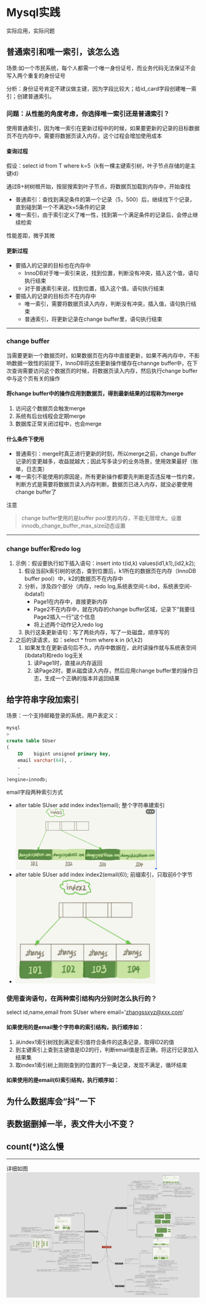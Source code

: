 # Mysql实践

实际应用，实际问题

## 普通索引和唯一索引，该怎么选

场景:如一个市民系统，每个人都需一个唯一身份证号，而业务代码无法保证不会写入两个重复的身份证号

分析：身份证号肯定不建议做主键，因为字段比较大；给id_card字段创建唯一索引；创建普通索引。

### 问题：从性能的角度考虑，你选择唯一索引还是普通索引？

使用普通索引，因为唯一索引在更新过程中的时候，如果要更新的记录的目标数据页不在内存中，需要将数据页读入内存，这个过程会增加使用成本

#### 查询过程

假设：select id from T where k=5（k有一棵主键索引树，叶子节点存储的是主键id）

通过B+树树根开始，按层搜索到叶子节点，将数据页加载到内存中，开始查找

- 普通索引：查找到满足条件的第一个记录（5，500）后，继续找下个记录，直到碰到第一个不满足k=5条件的记录
- 唯一索引，由于索引定义了唯一性，找到第一个满足条件的记录后，会停止继续检索

性能差距，微乎其微

#### 更新过程

- 要插入的记录的目标也在内存中
    - InnoDB对于唯一索引来说，找到位置，判断没有冲突，插入这个值，语句执行结束
    - 对于普通索引来说，找到位置，插入这个值，语句执行结束
- 要插入的记录的目标页不在内存中
    - 唯一索引，需要将数据页读入内存，判断没有冲突，插入值，语句执行结束
    - 普通索引，将更新记录在change buffer里，语句执行结束

---

### change buffer

当需要更新一个数据页时，如果数据页在内存中直接更新，如果不再内存中，不影响数据一致性的前提下，InnoDB将这些更新操作缓存在channge buffer中，在下次查询需要访问这个数据页的时候，将数据页读入内存，然后执行change
buffer中与这个页有关的操作

#### 将change buffer中的操作应用到数据页，得到最新结果的过程称为merge

1. 访问这个数据页会触发merge
2. 系统有后台线程会定期merge
3. 数据库正常关闭过程中，也会merge

#### 什么条件下使用

- 普通索引：merge时真正进行更新的时刻，所以merge之前，change buffer记录的变更越多，收益就越大；因此写多读少的业务场景，使用效果最好（账单，日志类）
- 唯一索引不能使用的原因是，所有更新操作都要先判断是否违反唯一性约束，判断方式是需要将数据页读入内存判断。数据页已进入内存，就没必要使用change buffer了

注意
> change buffer使用的是buffer pool里的内存，不能无限增大。设置innodb_change_buffer_max_size动态设置

---

### change buffer和redo log

1. 示例：假设要执行如下插入语句：insert into t(id,k) values(id1,k1),(id2,k2);
    1. 假设当前k索引树的状态，查到位置后，k1所在的数据页在内存（InnoDB buffer pool）中，k2的数据页不在内存中
    2. 分析，涉及四个部分（内存，redo log,系统表空间-t.ibd，系统表空间-ibdata1）
        - Page1在内存中，直接更新内存
        - Page2不在内存中，就在内存的change buffer区域，记录下“我要往Page2插入一行”这个信息
        - 将上述两个动作记入redo log
    3. 执行这条更新语句：写了两处内存，写了一处磁盘，顺序写的
2. 之后的读请求，如：select * from where k in (k1,k2)
    1. 如果发生在更新语句后不久，内存中数据在，此时读操作就与系统表空间(ibdata1)和redo log无关
        1. 读Page1时，直接从内存返回
        2. 读Page2时，要从磁盘读入内存，然后应用change buffer里的操作日志，生成一个正确的版本并返回结果

## 给字符串字段加索引

场景：一个支持邮箱登录的系统，用户表定义：

```sql
mysql
>
create table SUser
(
    ID    bigint unsigned primary key,
    email varchar(64), .
    .
    .
)engine=innodb; 
```

email字段两种索引方式

- alter table SUser add index index1(email); 整个字符串建索引
  ![](../../static/image-mysql/mysql-index1.png)
- alter table SUser add index index2(email(6)); 前缀索引，只取前6个字节
- ![](../../static/image-mysql/mysql-index2.png)

### 使用查询语句，在两种索引结构内分别时怎么执行的？

select id,name,email from SUser where email='zhangssxyz@xxx.com'

#### 如果使用的是email整个字符串的索引结构，执行顺序如：

1. 从index1索引树找到满足索引值符合条件的这条记录，取得ID2的值
2. 到主键索引上查到主键值是ID2的行，判断email值是否正确，将这行记录加入结果集
3. 取index1索引树上刚刚查到的位置的下一条记录，发现不满足，循环结束

#### 如果使用的是email(6)索引结构，执行顺序如：

## 为什么数据库会“抖”一下

## 表数据删掉一半，表文件大小不变？

## count(*)这么慢
---
详细如图
![](../../static/image-mysql/mysql实战-实践篇.png)